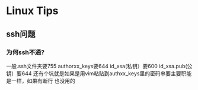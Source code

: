 # Linux Tips

## ssh问题

### 为何ssh不通?
一般.ssh文件夹要755
authorxx_keys要644
id_xsa(私钥）要600
id_xsa.pub(公钥）要644
还有个坑就是如果是用vim粘贴到authxx_keys里的密码串要主要职能是一样，如果有断行 也没用的
